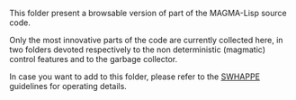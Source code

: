 This folder present a browsable version of part of the MAGMA-Lisp source code.

Only the most innovative parts of the code are currently collected here, in two folders devoted respectively to the non deterministic (magmatic) control features and to the garbage collector.

In case you want to add to this folder, please refer to the [SWHAPPE](https://github.com/Unipisa/SWHAPPE) guidelines for operating details. 
